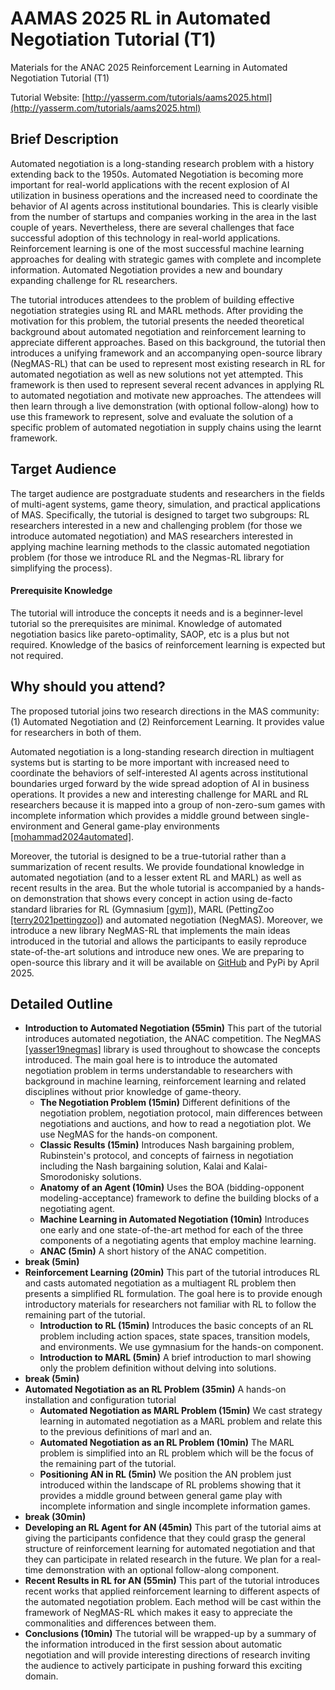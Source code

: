 # AAMAS 2025 RL in Automated Negotiation Tutorial (T1)
Materials for the ANAC 2025 Reinforcement Learning in Automated Negotiation Tutorial (T1)

Tutorial Website: [http://yasserm.com/tutorials/aams2025.html](http://yasserm.com/tutorials/aams2025.html)

## Brief Description

Automated negotiation is a long-standing research problem with a history
extending back to the 1950s. Automated Negotiation is becoming more important
for real-world applications with the recent explosion of AI utilization in
business operations and the increased need to coordinate the behavior of AI
agents across institutional boundaries. This is clearly visible from the number
of startups and companies working in the area in the last couple of years.
Nevertheless, there are several challenges that face successful adoption of
this technology in real-world applications. Reinforcement learning is one of
the most successful machine learning approaches for dealing with strategic
games with complete and incomplete information. Automated Negotiation provides
a new and boundary expanding challenge for RL researchers.

The tutorial introduces attendees to the problem of building effective
negotiation strategies using RL and MARL methods. After providing the
motivation for this problem, the tutorial presents the needed theoretical
background about automated negotiation and reinforcement learning to appreciate
different approaches. Based on this background, the tutorial then introduces a
unifying framework and an accompanying open-source library (NegMAS-RL) that can
be used to represent most existing research in RL for automated negotiation as
well as new solutions not yet attempted. This framework is then used to
represent several recent advances in applying RL to automated negotiation and
motivate new approaches. The attendees will then learn through a live
demonstration (with optional follow-along) how to use this framework to
represent, solve and evaluate the solution of a specific problem of automated
negotiation in supply chains using the learnt framework.

## Target Audience

The target audience are postgraduate students and researchers in the fields of
multi-agent systems, game theory, simulation, and practical applications of
MAS. Specifically, the tutorial is designed to target two subgroups: RL
researchers interested in a new and challenging problem (for those we introduce
automated negotiation) and MAS researchers interested in applying machine
learning methods to the classic automated negotiation problem (for those we
introduce RL and the Negmas-RL library for simplifying the process).

#### Prerequisite Knowledge

The tutorial will introduce the concepts it needs and is a beginner-level
tutorial so the prerequisites are minimal. Knowledge of automated negotiation
basics like pareto-optimality, SAOP, etc is a plus but not required. Knowledge
of the basics of reinforcement learning is expected but not required.

## Why should you attend?

The proposed tutorial joins two research directions in the MAS community: (1)
Automated Negotiation and (2) Reinforcement Learning. It provides value for
researchers in both of them.

Automated negotiation is a long-standing research direction in multiagent
systems but is starting to be more important with increased need to coordinate
the behaviors of self-interested AI agents across institutional boundaries
urged forward by the wide spread adoption of AI in business operations. It
provides a new and interesting challenge for MARL and RL researchers because it
is mapped into a group of non-zero-sum games with incomplete information which
provides a middle ground between single-environment and General game-play
environments
[\[mohammad2024automated\]](https://link.springer.com/chapter/10.1007/978-3-031-77367-9_2).

Moreover, the tutorial is designed to be a true-tutorial rather than a
summarization of recent results. We provide foundational knowledge in automated
negotiation (and to a lesser extent RL and MARL) as well as recent results in
the area. But the whole tutorial is accompanied by a hands-on demonstration
that shows every concept in action using de-facto standard libraries for RL
(Gymnasium [\[gym\]](https://gymnasium.farama.org/)), MARL (PettingZoo
[\[terry2021pettingzoo\]](https://pettingzoo.farama.org/)) and automated
negotiation (NegMAS). Moreover, we introduce a new library NegMAS-RL that
implements the main ideas introduced in the tutorial and allows the
participants to easily reproduce state-of-the-art solutions and introduce new
ones. We are preparing to open-source this library and it will be available on
[GitHub](https://github.com/yasserfarouk/negmas-rl) and PyPi by April 2025.

## Detailed Outline

* **Introduction to Automated Negotiation (55min)** This part of the tutorial introduces automated negotiation, the ANAC competition. The NegMAS [\[yasser19negmas\]](https://link.springer.com/chapter/10.1007/978-981-16-0471-3_4) library is used throughout to showcase the concepts introduced. The main goal here is to introduce the automated negotiation problem in terms understandable to researchers with background in machine learning, reinforcement learning and related disciplines without prior knowledge of game-theory.
    * **The Negotiation Problem (15min)** Different definitions of the negotiation problem, negotiation protocol, main differences between negotiations and auctions, and how to read a negotiation plot. We use NegMAS for the hands-on component.
    * **Classic Results (15min)** Introduces Nash bargaining problem, Rubinstein's protocol, and concepts of fairness in negotiation including the Nash bargaining solution, Kalai and Kalai-Smorodonisky solutions.
    * **Anatomy of an Agent (10min)** Uses the BOA (bidding-opponent modeling-acceptance) framework to define the building blocks of a negotiating agent.
    * **Machine Learning in Automated Negotiation (10min)** Introduces one early and one state-of-the-art method for each of the three components of a negotiating agents that employ machine learning.
    * **ANAC (5min)** A short history of the ANAC competition.
* **break (5min)**
* **Reinforcement Learning (20min)** This part of the tutorial introduces RL and casts automated negotiation as a multiagent RL problem then presents a simplified RL formulation. The goal here is to provide enough introductory materials for researchers not familiar with RL to follow the remaining part of the tutorial.
    * **Introduction to RL (15min)** Introduces the basic concepts of an RL problem including action spaces, state spaces, transition models, and environments. We use gymnasium for the hands-on component.
    * **Introduction to MARL (5min)** A brief introduction to marl showing only the problem definition without delving into solutions.
* **break (5min)**
* **Automated Negotiation as an RL Problem (35min)** A hands-on installation and configuration tutorial
    * **Automated Negotiation as MARL Problem (15min)** We cast strategy learning in automated negotiation as a MARL problem and relate this to the previous definitions of marl and an.
    * **Automated Negotiation as an RL Problem (10min)** The MARL problem is simplified into an RL problem which will be the focus of the remaining part of the tutorial.
    * **Positioning AN in RL (5min)** We position the AN problem just introduced within the landscape of RL problems showing that it provides a middle ground between general game play with incomplete information and single incomplete information games.
* **break (30min)**
* **Developing an RL Agent for AN (45min)** This part of the tutorial aims at giving the participants confidence that they could grasp the general structure of reinforcement learning for automated negotiation and that they can participate in related research in the future. We plan for a real-time demonstration with an optional follow-along component.
* **Recent Results in RL for AN (55min)** This part of the tutorial introduces recent works that applied reinforcement learning to different aspects of the automated negotiation problem. Each method will be cast within the framework of NegMAS-RL which makes it easy to appreciate the commonalities and differences between them.
* **Conclusions (10min)** The tutorial will be wrapped-up by a summary of the information introduced in the first session about automatic negotiation and will provide interesting directions of research inviting the audience to actively participate in pushing forward this exciting domain.


